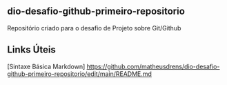 ## dio-desafio-github-primeiro-repositorio
Repositório criado para o desafio de Projeto sobre Git/Github

## Links Úteis
[Sintaxe Básica Markdown] https://github.com/matheusdrens/dio-desafio-github-primeiro-repositorio/edit/main/README.md
